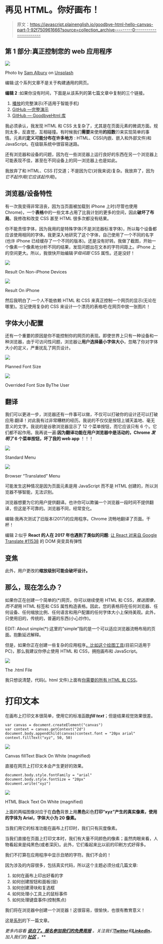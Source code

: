 # 再见 HTML。你好画布！

> 原文：<https://javascript.plainenglish.io/goodbye-html-hello-canvas-part-1-92f750961666?source=collection_archive---------0----------------------->

## 第 1 部分:真正控制您的 web 应用程序

![](img/4049f57835410256438144541b6023ca.png)

Photo by [Sam Albury](https://unsplash.com/@sammisamuel21?utm_source=medium&utm_medium=referral) on [Unsplash](https://unsplash.com?utm_source=medium&utm_medium=referral)

编辑:这个系列文章不是关于构建通用的网页。

**编辑 2** :如果你没有时间，下面是从该系列的第七篇文章中复制的三个链接。

1.  [播放](https://storage.googleapis.com/jblate/medium/mosaic-demo.html)的完整演示(不适用于智能手机)
2.  [GitHub —完整演示](https://github.com/JoanaBLate/mosaic-generator)
3.  [GitHub — GoodbyeHtml 库](https://github.com/JoanaBLate/goodbye-html)

我必须承认，我发现 HTML 和 CSS 太复杂了，尤其是在页面元素的微调方面。规则太多，反直觉，互相碰撞。有时候我们**需要**来使用**的招数**(!)来实现简单的事情。元素的**定义可能分布在许多地方** : HTML、CSS(内嵌、嵌入和外部文件)和 JavaScript。在级联系统中很容易迷路。

还有浏览器和设备的问题，因为在一些浏览器上运行良好的东西在另一个浏览器上可能表现不佳，甚至在不同设备上的同一浏览器上也是如此。

我放弃了和 HTML、CSS 打交道；不是因为它(对我来说)复杂。我放弃了，因为*它不起作用(它应该起作用)*。

## 浏览器/设备特性

有一次我变得非常沮丧，因为当页面被加载到 iPhone 上时(尽管也使用 Chrome)，一个**表格**中的一些文本占用了比我计划的更多的空间，因此**破坏了布局**。我修改和改变 CSS 甚至 HTML 很多次都没有结果。

你不能责怪字体，因为我用的是特殊字体(不是浏览器标准字体)，所以每个设备都应该使用相同的字体。我更深入地研究了这个字体，自己使用了一个不同的名字(也许 iPhone 已经缓存了一个不同的版本)。还是没有好转。我做了截图，开始一个像素一个像素地分析不同的结果，发现问题出在文本的字符间距上。iPhone 上的空间更大。所以，我很快开始编辑*字母间距* CSS 属性。还是没好！

![](img/1d23490a538b50733cd050820f722eab.png)

Result On Non-iPhone Devices

![](img/6c9b3ddd5b896ce9b233ee7df9e1e64c.png)

Result On iPhone

然后我明白了:一个人不能依赖 HTML 和 CSS 来真正控制一个网页的显示(无论在哪里)。忘记使用复杂的 CSS 来设计一个漂亮的表格吧:在网页中放一张图片！

## 字体大小配置

还有一个重要的原因是你不能控制你的网页的表现。即使世界上只有一种设备和一种浏览器，由于可访问性问题，浏览器让**用户选择最小字体大小**，忽略了你对字体大小的定义，严重扰乱了网页设计。

![](img/506935a9506bdcd596ac0629625290f1.png)

Planned Font Size

![](img/c26fb23983a4e1e67e5e4ca5bd4a4058.png)

Overrided Font Size ByThe User

## 翻译

我们可以更进一步，浏览器还有一件事可以做，不仅可以打破你的设计还可以打破应用:翻译！对此我有过非常糟糕的经历。我说的不仅仅是按钮上铺天盖地、毫无意义的文字。我说的是谷歌浏览器显示了 12 个菜单按钮，而它应该只有 6 个。它们都不起作用。我再说一遍:**因为翻译功能在用户浏览器中是活动的，Chrome *发明了* 6 个菜单按钮，坏了我的 web app** ！！！

![](img/1786594fa3531fb00ce86f8e02225104.png)

Standard Menu

![](img/a1df7e5f52ce08834a214b36a33b26b3.png)

Browser “Translated” Menu

可能发生这种情况是因为页面元素是用 JavaScript 而不是 HTML 创建的，所以浏览器不够智能，无法识别。

浏览器想要为它的用户提供翻译。也许你可以欺骗一个浏览器一段时间不提供翻译，但这是不可靠的。浏览器不同，经常变化。

编辑:我再次测试了旧版本(2017)的应用程序。Chrome 流畅地翻译了页面。干杯！

编辑 2:似乎 **React 的人在 2017 年也遇到了类似的问题**:
[让 React 对来自 Google Translate #11538](https://github.com/facebook/react/issues/11538) 的 DOM 突变具有弹性

## 变焦

此外，用户更改的**缩放级别可能会破坏设计。**

## 那么，现在怎么办？

如果你正在创建一个简单的(*)网页，你可以继续使用 HTML 和 CSS，*推送图像，而不是*用 HTML 标签和 CSS 属性构造表格。因此，您的表格将在任何浏览器、任何设备、任何缩放比例、任何语言和用户配置的任何字体大小上保持美观。此外，只使用旧的，传统的，普遍的东西(小心炒作)。

EDIT: About simple(*):这里的“simple”指的是一个可以适应浏览器流畅布局的页面。抱歉延迟解释。

但是，如果你正在创建一些复杂的应用程序[，比如这个绘图工具](https://www.bobsprite.com/editor)(目前只适用于 PC)，那么我建议你停止使用 HTML 和 CSS，拥抱画布和 JavaScript。

![](img/5c60ef4da19f3cdf30faac1bc92e2ec9.png)

The .html File

我只想说清楚，代码(。html 文件)上面有[你需要的所有 HTML 和 CSS](https://github.com/JoanaBLate/goodbye-html/blob/main/Goodbye%20HTML.html)。

# 打印文本

在画布上打印文本很简单，使用它的标准函数***fill text***；但是结果视觉效果很差。

```
var canvas = document.createElement("canvas")
var context = canvas.getContext("2d")
document.body.appendChild(canvas)context.font = "20px arial"
context.fillText("xyz", 50, 50)
```

![](img/bb5e5fa54faf5bf6c560d0ac277e2398.png)

Canvas fillText Black On White (magnified)

直接在网页上打印文本会产生更好的效果。

```
document.body.style.fontFamily = "arial"
document.body.style.fontSize = "20px"
document.write("xyz")
```

![](img/bb54785b562604ca91231bff9611a4a1.png)

HTML Black Text On White (magnified)

上面的两幅图像对应于在**白色**背景上用**黑色**彩色**打印“xyz”产生的真实像素，使用的字体为 Arial，字体大小为 20 像素。**

当我们用它的标准功能在画布上打印时，我们只有灰度像素。

当我们直接在页面上打印文本时，我们有大量不同颜色的像素；虽然肉眼来看，人物看起来是纯黑色(或者深灰)。此外，它们看起来比以前的印刷方式好得多。

我们不打算在应用程序中显示丑陋的字符。我们不会的！

因为涉及的内容很多，包括真实代码，所以这个主题必须分成几篇文章:

1.  如何在画布上印出好看的字
2.  如何创建按钮和面板(层)
3.  如何创建滑块和复选框
4.  如何处理小工具上的鼠标事件
5.  如何处理键盘事件(控制焦点)

我们将在浏览器中创建一个浏览器！这很容易，很愉快，也很有教育意义！

这是[系列](https://joanaborgeslate.medium.com/goodbye-html-hello-canvas-d9e62e2e0cfe)的下一篇文章。

*更多内容看* [***说白了。报名参加我们的***](https://plainenglish.io/)***[***免费周报***](http://newsletter.plainenglish.io/) *。关注我们*[***Twitter***](https://twitter.com/inPlainEngHQ)*和*[***LinkedIn***](https://www.linkedin.com/company/inplainenglish/)*。加入我们的* [***社区***](https://discord.gg/GtDtUAvyhW) *。****